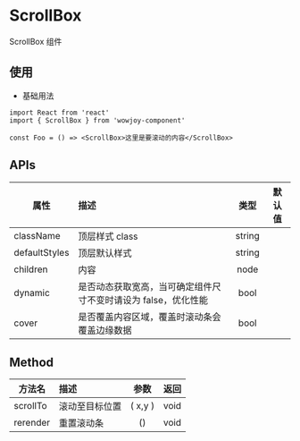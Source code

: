 # ScrollBox

ScrollBox 组件

## 使用

- 基础用法

```
import React from 'react'
import { ScrollBox } from 'wowjoy-component'

const Foo = () => <ScrollBox>这里是要滚动的内容</ScrollBox>
```

## APIs

| 属性          | 描述                                                           |  类型  | 默认值 |
| ------------- | :------------------------------------------------------------- | :----: | :----: |
| className     | 顶层样式 class                                                 | string |        |
| defaultStyles | 顶层默认样式                                                   | string |        |
| children      | 内容                                                           |  node  |        |
| dynamic       | 是否动态获取宽高，当可确定组件尺寸不变时请设为 false，优化性能 |  bool  |        |
| cover         | 是否覆盖内容区域，覆盖时滚动条会覆盖边缘数据                   |  bool  |        |

## Method

| 方法名   | 描述           |  参数   | 返回 |
| -------- | :------------- | :-----: | :--: |
| scrollTo | 滚动至目标位置 | ( x,y ) | void |
| rerender | 重置滚动条     |   ()    | void |
